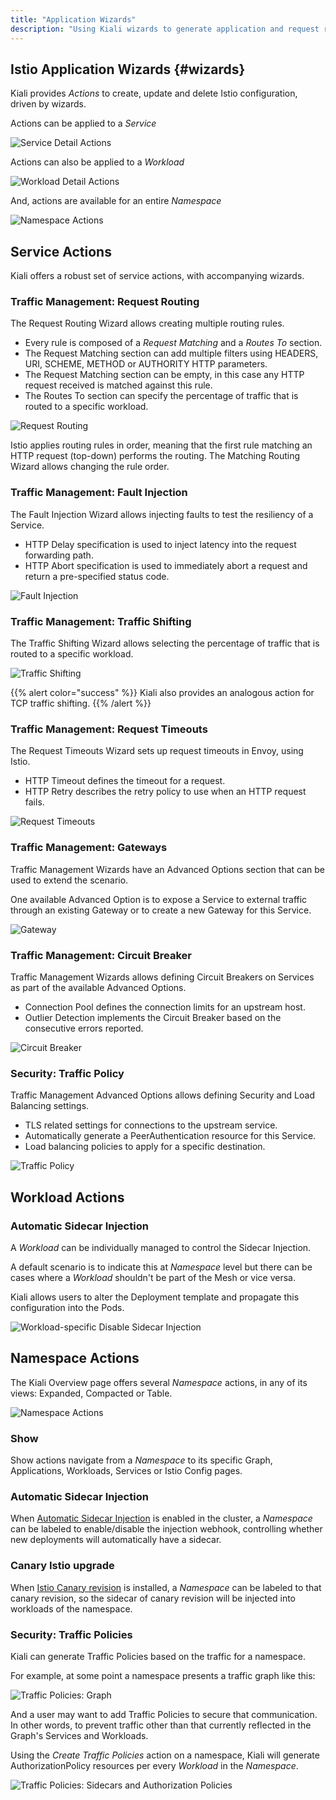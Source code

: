 ```yaml
---
title: "Application Wizards"
description: "Using Kiali wizards to generate application and request routing configuration."
---
```


## Istio Application Wizards {#wizards}

Kiali provides _Actions_ to create, update and delete Istio configuration, driven by wizards.

Actions can be applied to a *Service*

![Service Detail Actions](/images/documentation/features/actions-service.png "Service Detail Actions")

Actions can also be applied to a *Workload*

![Workload Detail Actions](/images/documentation/features/actions-workload.png "Workload Detail Actions")

And, actions are available for an entire *Namespace*

![Namespace Actions](/images/documentation/features/actions-namespace.png "Namespace Actions")


## Service Actions

Kiali offers a robust set of service actions, with accompanying wizards.

### Traffic Management: Request Routing

The Request Routing Wizard allows creating multiple routing rules.

* Every rule is composed of a _Request Matching_ and a _Routes To_ section.
* The Request Matching section can add multiple filters using HEADERS, URI, SCHEME, METHOD or AUTHORITY HTTP parameters.
* The Request Matching section can be empty, in this case any HTTP request received is matched against this rule.
* The Routes To section can specify the percentage of traffic that is routed to a specific workload.

![Request Routing](/images/documentation/features/actions-service-request-routing.png "Request Routing")

Istio applies routing rules in order, meaning that the first rule matching an HTTP request (top-down) performs the routing. The Matching Routing Wizard allows changing the rule order.

### Traffic Management: Fault Injection

The Fault Injection Wizard allows injecting faults to test the resiliency of a Service.

* HTTP Delay specification is used to inject latency into the request forwarding path.
* HTTP Abort specification is used to immediately abort a request and return a pre-specified status code.

![Fault Injection](/images/documentation/features/actions-service-fault-injection.png "Fault Injection")

### Traffic Management: Traffic Shifting

The Traffic Shifting Wizard allows selecting the percentage of traffic that is routed to a specific workload.

![Traffic Shifting](/images/documentation/features/actions-service-traffic-shifting.png "Traffic Shifting")

{{% alert color="success" %}}
Kiali also provides an analogous action for TCP traffic shifting.
{{% /alert %}}

### Traffic Management: Request Timeouts

The Request Timeouts Wizard sets up request timeouts in Envoy, using Istio.

* HTTP Timeout defines the timeout for a request.
* HTTP Retry describes the retry policy to use when an HTTP request fails.

![Request Timeouts](/images/documentation/features/actions-service-request-timeout.png "Request Timeouts")

### Traffic Management: Gateways

Traffic Management Wizards have an Advanced Options section that can be used to extend the scenario.

One available Advanced Option is to expose a Service to external traffic through an existing Gateway or to create a new Gateway for this Service.

![Gateway](/images/documentation/features/actions-service-advanced-gateway.png "Gateway")

### Traffic Management: Circuit Breaker

Traffic Management Wizards allows defining Circuit Breakers on Services as part of the available Advanced Options.

* Connection Pool defines the connection limits for an upstream host.
* Outlier Detection implements the Circuit Breaker based on the consecutive errors reported.

![Circuit Breaker](/images/documentation/features/actions-service-advanced-circuit-breaker.png "Circuit Breaker")

### Security: Traffic Policy

Traffic Management Advanced Options allows defining Security and Load Balancing settings.

* TLS related settings for connections to the upstream service.
* Automatically generate a PeerAuthentication resource for this Service.
* Load balancing policies to apply for a specific destination.

![Traffic Policy](/images/documentation/features/actions-service-advanced-traffic-policy.png "Traffic Policy")

## Workload Actions

### Automatic Sidecar Injection

A *Workload* can be individually managed to control the Sidecar Injection.

A default scenario is to indicate this at *Namespace* level but there can be cases where a *Workload* shouldn't be part of the Mesh or vice versa.

Kiali allows users to alter the Deployment template and propagate this configuration into the Pods.

![Workload-specific Disable Sidecar Injection](/images/documentation/features/actions-workload-disable-injection.png "Workload-specific Disable Sidecar Injection")


## Namespace Actions

The Kiali Overview page offers several *Namespace* actions, in any of its views: Expanded, Compacted or Table.

![Namespace Actions](/images/documentation/features/actions-namespace.png "Namespace Actions")

### Show

Show actions navigate from a *Namespace* to its specific Graph, Applications, Workloads, Services or Istio Config pages.

### Automatic Sidecar Injection

When [Automatic Sidecar Injection](https://istio.io/latest/docs/setup/additional-setup/sidecar-injection) is enabled in the cluster, a *Namespace* can be labeled to enable/disable the injection webhook, controlling whether new deployments will automatically have a sidecar.

### Canary Istio upgrade

When [Istio Canary revision](https://istio.io/latest/docs/setup/upgrade/canary) is installed, a *Namespace* can be labeled to that canary revision, so the sidecar of canary revision will be injected into workloads of the namespace.

### Security: Traffic Policies

Kiali can generate Traffic Policies based on the traffic for a namespace.

For example, at some point a namespace presents a traffic graph like this:

![Traffic Policies: Graph](/images/documentation/features/actions-namespace-trafficpolicies-graph.png "Traffic Policies: Graph")

And a user may want to add Traffic Policies to secure that communication. In other words, to prevent traffic other than that currently reflected in the Graph's Services and Workloads.

Using the *Create Traffic Policies* action on a namespace, Kiali will generate AuthorizationPolicy resources per every *Workload* in the *Namespace*.

![Traffic Policies: Sidecars and Authorization Policies](/images/documentation/features/actions-namespace-trafficpolicies-config.png "Traffic Policies: Sidecars and Authorization Policies")

